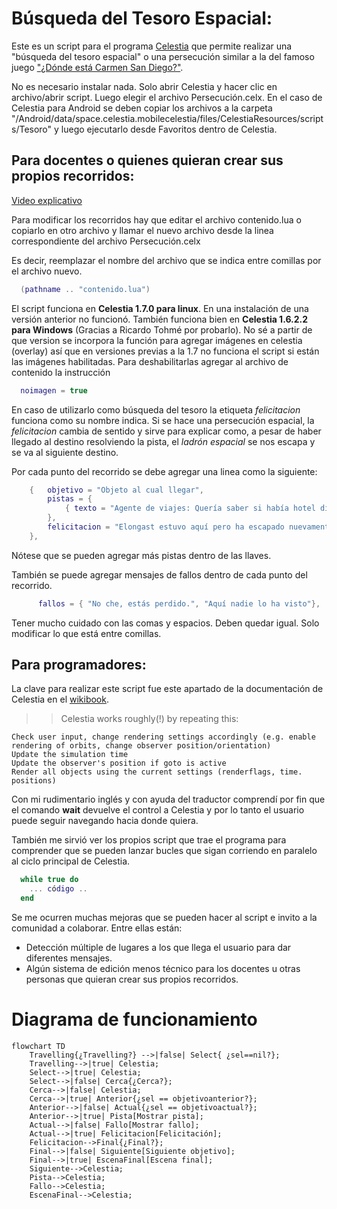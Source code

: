 # Búsqueda del Tesoro Espacial:

Este es un script para el programa [Celestia](https://celestiaproject.space/) que permite realizar una "búsqueda del tesoro espacial" o una persecución similar a la del famoso juego ["¿Dónde está Carmen San Diego?"](https://www.clasicosbasicos.org/juegos/aventura-grafica/donde-esta-carmen-sandiego-buscala-por-todo-el-mundo).

No es necesario instalar nada. Solo abrir Celestia y hacer clic en archivo/abrir script. Luego elegir el archivo Persecución.celx.
En el caso de Celestia para Android se deben copiar los archivos a la carpeta "/Android/data/space.celestia.mobilecelestia/files/CelestiaResources/scripts/Tesoro" y luego ejecutarlo desde Favoritos dentro de Celestia.

## Para docentes o quienes quieran crear sus propios recorridos:

[Video explicativo](https://youtu.be/PUFqwxdwHwg)

Para modificar los recorridos hay que editar el archivo contenido.lua o copiarlo en otro archivo y llamar el nuevo archivo desde la linea correspondiente del archivo Persecución.celx

Es decir, reemplazar el nombre del archivo que se indica entre comillas por el archivo nuevo.
```lua
  (pathname .. "contenido.lua")
```

El script funciona en **Celestia 1.7.0 para linux**. En  una instalación de una versión anterior no funcionó. También funciona bien en **Celestia 1.6.2.2 para Windows** (Gracias a Ricardo Tohmé por probarlo).
No sé a partir de que version se incorpora la función para agregar imágenes en celestia (overlay) así que en versiones previas a la 1.7 no funciona el script si están las imágenes habilitadas. Para deshabilitarlas agregar al archivo de contenido la instrucción

```lua
  noimagen = true
```

En caso de utilizarlo como búsqueda del tesoro la etiqueta *felicitacion* funciona como su nombre indica. Si se hace una persecución espacial, la *felicitacion* cambia de sentido y sirve para explicar como, a pesar de haber llegado al destino resolviendo la pista, el *ladrón espacial* se nos escapa y se va al siguiente destino.

Por cada punto del recorrido se debe agregar una linea como la siguiente:

```lua
    {   objetivo = "Objeto al cual llegar",
        pistas = { 
            { texto = "Agente de viajes: Quería saber si había hotel disponible en la cara oculta.", personaje = "personaje01.png" }
        },
        felicitacion = "Elongast estuvo aquí pero ha escapado nuevamente.",
    },
```

Nótese que se pueden agregar más pistas dentro de las llaves.

También se puede agregar mensajes de fallos dentro de cada punto del recorrido.


```lua
      fallos = { "No che, estás perdido.", "Aquí nadie lo ha visto"},
```

Tener mucho cuidado con las comas y espacios. Deben quedar igual. Solo modificar lo que está entre comillas.

## Para programadores:

La clave para realizar este script fue este apartado de la documentación de Celestia en el [wikibook](https://en.wikibooks.org/wiki/Celestia/Celx_Scripting/CELX_Lua_Methods).

>> Celestia works roughly(!) by repeating this:

    Check user input, change rendering settings accordingly (e.g. enable rendering of orbits, change observer position/orientation)
    Update the simulation time
    Update the observer's position if goto is active
    Render all objects using the current settings (renderflags, time. positions)

Con mi rudimentario inglés y con ayuda del traductor comprendí por fin que el comando **wait** devuelve el control a Celestia y por lo tanto el usuario puede seguir navegando hacia donde quiera.

También me sirvió ver los propios script que trae el programa para comprender que se pueden lanzar bucles que sigan corriendo en paralelo al ciclo principal de Celestia.

```lua
  while true do
    ... código ..
  end
```

Se me ocurren muchas mejoras que se pueden hacer al script e invito a la comunidad a colaborar. Entre ellas están:

* Detección múltiple de lugares a los que llega el usuario para dar diferentes mensajes.
* Algún sistema de edición menos técnico para los docentes u otras personas que quieran crear sus propios recorridos.

# Diagrama de funcionamiento

```mermaid
flowchart TD
    Travelling{¿Travelling?} -->|false| Select{ ¿sel==nil?};
    Travelling-->|true| Celestia;
    Select-->|true| Celestia;
    Select-->|false| Cerca{¿Cerca?};
    Cerca-->|false| Celestia;
    Cerca-->|true| Anterior{¿sel == objetivoanterior?};
    Anterior-->|false| Actual{¿sel == objetivoactual?};
    Anterior-->|true| Pista[Mostrar pista];
    Actual-->|false| Fallo[Mostrar fallo];
    Actual-->|true| Felicitacion[Felicitación];
    Felicitacion-->Final{¿Final?};
    Final-->|false| Siguiente[Siguiente objetivo];
    Final-->|true| EscenaFinal[Escena final];
    Siguiente-->Celestia;
    Pista-->Celestia;
    Fallo-->Celestia;
    EscenaFinal-->Celestia;
```
